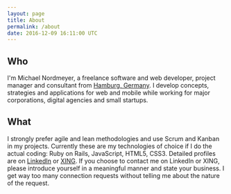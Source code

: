 ```yaml
---
layout: page
title: About
permalink: /about
date: 2016-12-09 16:11:00 UTC
---
```

## Who

I'm Michael Nordmeyer, a freelance software and web developer, project manager and consultant from [Hamburg, Germany](https://en.wikipedia.org/wiki/Hamburg). I develop concepts, strategies and applications for web and mobile while working for major corporations, digital agencies and small startups.

## What

I strongly prefer agile and lean methodologies and use Scrum and Kanban in my projects. Currently these are my technologies of choice if I do the actual coding: Ruby on Rails, JavaScript, HTML5, CSS3. Detailed profiles are on [LinkedIn](https://www.linkedin.com/in/michaelnordmeyer) or [XING](https://www.xing.com/profile/Michael_Nordmeyer). If you choose to contact me on LinkedIn or XING, please introduce yourself in a meaningful manner and state your business. I get way too many connection requests without telling me about the nature of the request.